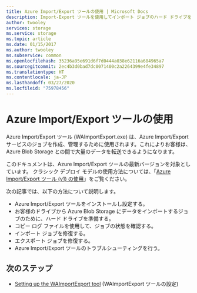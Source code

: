 ```yaml
---
title: Azure Import/Export ツールの使用 | Microsoft Docs
description: Import-Export ツールを使用してインポート ジョブのハード ドライブを準備したり、インポート ジョブやエクスポート ジョブを修復する方法について説明します。
author: twooley
services: storage
ms.service: storage
ms.topic: article
ms.date: 01/15/2017
ms.author: twooley
ms.subservice: common
ms.openlocfilehash: 35236a95e691d6f7d0444a038e62116a684965a7
ms.sourcegitcommit: 2ec4b3d0bad7dc0071400c2a2264399e4fe34897
ms.translationtype: HT
ms.contentlocale: ja-JP
ms.lasthandoff: 03/27/2020
ms.locfileid: "75978456"
---
```

# <a name="using-the-azure-importexport-tool"></a>Azure Import/Export ツールの使用

Azure Import/Export ツール (WAImportExport.exe) は、Azure Import/Export サービスのジョブを作成、管理するために使用されます。これによりお客様は、Azure Blob Storage との間で大量のデータを転送できるようになります。

このドキュメントは、Azure Import/Export ツールの最新バージョンを対象としています。 クラシック デプロイ モデルの使用方法については、「[Azure Import/Export ツール (v1) の使用](storage-import-export-tool-how-to-v1.md)」をご覧ください。

次の記事では、以下の方法について説明します。  

- Azure Import/Export ツールをインストールし設定する。
- お客様のドライブから Azure Blob Storage にデータをインポートするジョブのために、ハード ドライブを準備する。
- コピー ログ ファイルを使用して、ジョブの状態を確認する。
- インポート ジョブを修復する。
- エクスポート ジョブを修復する。
- Azure Import/Export ツールのトラブルシューティングを行う。

## <a name="next-steps"></a>次のステップ

* [Setting up the WAImportExport tool](storage-import-export-tool-setup.md) (WAImportExport ツールの設定)
